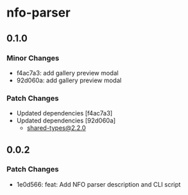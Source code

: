 # nfo-parser

## 0.1.0

### Minor Changes

- f4ac7a3: add gallery preview modal
- 92d060a: add gallery preview modal

### Patch Changes

- Updated dependencies [f4ac7a3]
- Updated dependencies [92d060a]
  - shared-types@2.2.0

## 0.0.2

### Patch Changes

- 1e0d566: feat: Add NFO parser description and CLI script
